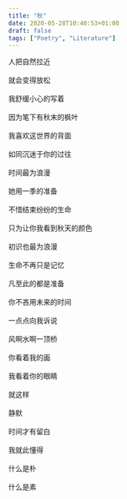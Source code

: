```yaml
---
title: "秋"
date: 2020-05-28T10:40:53+01:00
draft: false
tags: ["Poetry", "Literature"]
---
```


<p style="text-align:left">
人把自然拉近<br>
<br>
就会变得放松<br>
<br>
我舒缓小心的写着<br>
<br>
因为笔下有秋末的枫叶<br>
<br>
我喜欢这世界的背面<br>
<br>
如同沉迷于你的过往<br>
<br>
时间最为浪漫<br>
<br>
她用一季的准备<br>
<br>
不惜结束纷纷的生命<br>
<br>
只为让你我看到秋天的颜色<br>
<br>
初识也最为浪漫<br>
<br>
生命不再只是记忆<br>
<br>
凡至此的都是准备<br>
<br>
你不吝用未来的时间<br>
<br>
一点点向我诉说<br>
<br>
风啊水啊一顶桥<br>
<br>
你看着我的画<br>
<br>
我看着你的眼睛<br>
<br>
就这样<br>
<br>
静默<br>
<br>
时间才有留白<br>
<br>
我就此懂得<br>
<br>
什么是朴<br>
<br>
什么是素<br>
</p>
